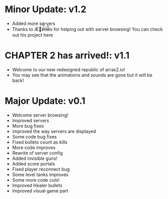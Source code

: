 # Minor Update: v1.2
- Added more servers
- Thanks to Æ🚫Ḧ̸́̐ë̴̑l̵̐̋lo for helping out with server browsing! You can check out his project here

# CHAPTER 2 has arrived!: v1.1
- Welcome to our new redesigned republic of arras2.io!
- You may see that the animations and sounds are gone but it will be back!

# Major Update: v0.1
- Welcome server browsing!
- Improved servers
- More bug fixes
- improved the way servers are displayed
- Some code bug fixes
- Fixed bullets count as kills
- More code improves
- Rewrite of server config
- Added invisible guns!
- Added score portals
- Fixed player reconnect bug
- Some level tanks improves
- Some more code cuts!
- Improved Healer bullets
- Improved visual game part